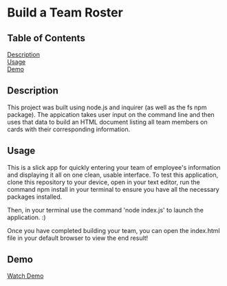 # Build a Team Roster

## Table of Contents
[Description](#description)  
[Usage](#usage)  
[Demo](#demo)

## Description
This project was built using node.js and inquirer (as well as the fs npm package). The appication takes  user input on the command line and then uses that data to build an HTML document listing all team members on cards with their corresponding information. 

## Usage
This is a slick app for quickly entering your team of employee's information and displaying it all on one clean, usable interface. To test this application, clone this repository to your device, open in your text editor, run the command npm install in your terminal to ensure you have all the necessary packages installed. 

Then, in your terminal use the command 'node index.js' to launch the application. :)

Once you have completed building your team, you can open the index.html file in your default browser to view the end result!

## Demo
[Watch Demo](https://drive.google.com/file/d/1dy1PZKfP_LOFJEIpeE6sw11R56TZIs2J/view)
